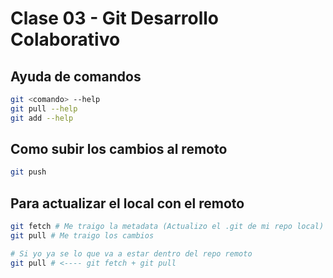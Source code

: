 # Clase 03 - Git Desarrollo Colaborativo

## Ayuda de comandos

```sh
git <comando> --help
git pull --help
git add --help
```
## Como subir los cambios al remoto

```sh
git push
```

## Para actualizar el local con el remoto

```sh
git fetch # Me traigo la metadata (Actualizo el .git de mi repo local)
git pull # Me traigo los cambios

# Si yo ya se lo que va a estar dentro del repo remoto
git pull # <---- git fetch + git pull
```

